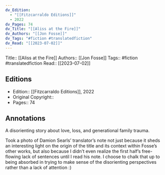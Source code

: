 ```yaml
---
dv_Edition:
  - "[[Fitzcarraldo Editions]]"
  - 2022
dv_Pages: 74
dv_Title: "[[Aliss at the Fire]]"
dv_Authors: "[[Jon Fosse]]"
dv_Tags: "#fiction #translatedfiction"
dv_Read: "[[2023-07-02]]"
---
```

Title:: [[Aliss at the Fire]]
Authors:: [[Jon Fosse]]
Tags:: #fiction #translatedfiction
Read:: [[2023-07-02]]

## Editions
- Edition:: [[Fitzcarraldo Editions]], 2022
- Original Copyright:: 
- Pages:: 74

## Annotations

A disorienting story about love, loss, and generational family trauma.   
  
Took a photo of Damion Searls’ translator’s note not just because it sheds an interesting light on the origin of the title and its context within Fosse’s other works, but also because I didn’t even realize the first half’s free-flowing lack of sentences until I read his note. I choose to chalk that up to being absorbed in trying to make sense of the disorienting perspectives rather than a lack of attention :)